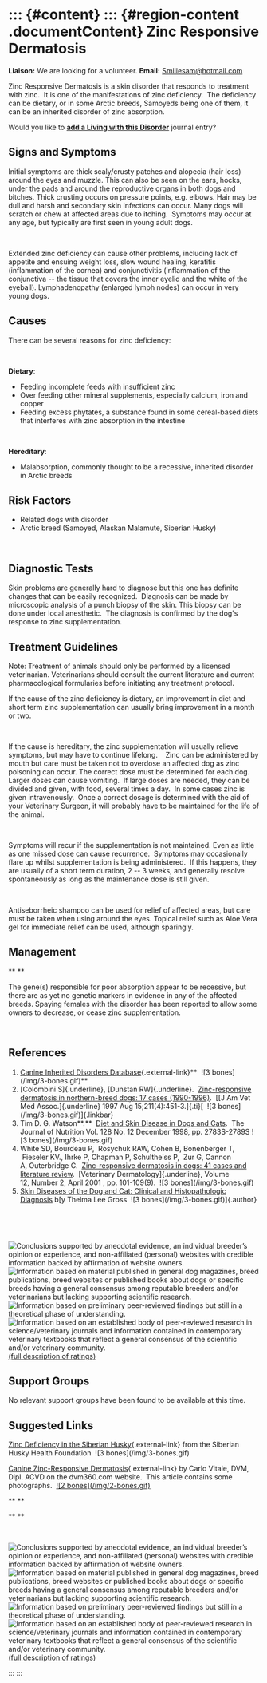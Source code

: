 ::: {#content}
::: {#region-content .documentContent}
Zinc Responsive Dermatosis
==========================

**Liaison:** We are looking for a volunteer. **Email:**
<Smiliesam@hotmail.com>

<div>

Zinc Responsive Dermatosis is a skin disorder that responds to treatment
with zinc.  It is one of the manifestations of zinc deficiency.  The
deficiency can be dietary, or in some Arctic breeds, Samoyeds being one
of them, it can be an inherited disorder of zinc absorption.

</div>

Would you like to **[add a Living with this
Disorder](zinc-responsive-dermatosis/addliving_form.html)** journal
entry?

Signs and Symptoms
------------------

Initial symptoms are thick scaly/crusty patches and alopecia (hair loss)
around the eyes and muzzle. This can also be seen on the ears, hocks,
under the pads and around the reproductive organs in both dogs and
bitches. Thick crusting occurs on pressure points, e.g. elbows. Hair may
be dull and harsh and secondary skin infections can occur. Many dogs
will scratch or chew at affected areas due to itching.  Symptoms may
occur at any age, but typically are first seen in young adult dogs.

 

Extended zinc deficiency can cause other problems, including lack of
appetite and ensuing weight loss, slow wound healing, keratitis
(inflammation of the cornea) and conjunctivitis (inflammation of the
conjunctiva -- the tissue that covers the inner eyelid and the white of
the eyeball). Lymphadenopathy (enlarged lymph nodes) can occur in very
young dogs.

Causes
------

There can be several reasons for zinc deficiency:

 

**Dietary**:

-   Feeding incomplete feeds with insufficient zinc
-   Over feeding other mineral supplements, especially calcium, iron and
    copper
-   Feeding excess phytates, a substance found in some cereal-based
    diets that interferes with zinc absorption in the intestine

 

**Hereditary**:

-   Malabsorption, commonly thought to be a recessive, inherited
    disorder in Arctic breeds

Risk Factors
------------

-   Related dogs with disorder
-   Arctic breed (Samoyed, Alaskan Malamute, Siberian Husky)

 

Diagnostic Tests
----------------

Skin problems are generally hard to diagnose but this one has definite
changes that can be easily recognized.  Diagnosis can be made by
microscopic analysis of a punch biopsy of the skin. This biopsy can be
done under local anesthetic.  The diagnosis is confirmed by the dog's
response to zinc supplementation.

Treatment Guidelines
--------------------

Note: Treatment of animals should only be performed by a licensed
veterinarian. Veterinarians should consult the current literature and
current pharmacological formularies before initiating any treatment
protocol.

If the cause of the zinc deficiency is dietary, an improvement in diet
and short term zinc supplementation can usually bring improvement in a
month or two. 

 

If the cause is hereditary, the zinc supplementation will usually
relieve symptoms, but may have to continue lifelong.    Zinc can be
administered by mouth but care must be taken not to overdose an affected
dog as zinc poisoning can occur. The correct dose must be determined for
each dog.  Larger doses can cause vomiting.  If large doses are needed,
they can be divided and given, with food, several times a day.  In some
cases zinc is given intravenously.  Once a correct dosage is determined
with the aid of your Veterinary Surgeon, it will probably have to be
maintained for the life of the animal.

 

Symptoms will recur if the supplementation is not maintained. Even as
little as one missed dose can cause recurrence.  Symptoms may
occasionally flare up whilst supplementation is being administered.  If
this happens, they are usually of a short term duration, 2 -- 3 weeks,
and generally resolve spontaneously as long as the maintenance dose is
still given.

 

Antiseborrheic shampoo can be used for relief of affected areas, but
care must be taken when using around the eyes. Topical relief such as
Aloe Vera gel for immediate relief can be used, although sparingly.

Management
----------

** **

The gene(s) responsible for poor absorption appear to be recessive, but
there are as yet no genetic markers in evidence in any of the affected
breeds. Spaying females with the disorder has been reported to allow
some owners to decrease, or cease zinc supplementation.

 

References
----------

1.  [Canine Inherited Disorders
    Database](http://cidd.discoveryspace.ca/disorder/zinc-responsive-dermatosis.html){.external-link}** 
    !\[3 bones\](/img/3-bones.gif)**
2.  [Colombini S]{.underline}, [Dunstan RW]{.underline}. 
    [Zinc-responsive dermatosis in northern-breed dogs: 17 cases
    (1990-1996)](http://www.ncbi.nlm.nih.gov/sites/entrez?Db=PubMed&Cmd=ShowDetailView&TermToSearch=9267507&ordinalpos=11&itool=EntrezSystem2.PEntrez.Pubmed.Pubmed_ResultsPanel.Pubmed_RVDocSum "external-link"). 
    [[J Am Vet Med Assoc.]{.underline} 1997 Aug
    15;211(4):451-3.]{.ti}[  !\[3 bones\](/img/3-bones.gif)]{.linkbar}
3.  Tim D. G. Watson**.**  [Diet and Skin Disease in Dogs and
    Cats](http://jn.nutrition.org/cgi/content/full/128/12/2783S "external-link"). 
    The Journal of Nutrition Vol. 128 No. 12 December 1998, pp.
    2783S-2789S !\[3 bones\](/img/3-bones.gif)
4.  White SD, Bourdeau P,  Rosychuk RAW, Cohen B, Bonenberger T,
     Fieseler KV., Ihrke P, Chapman P, Schultheiss P,  Zur G, Cannon
    A, Outerbridge C.  [Zinc-responsive dermatosis in dogs: 41 cases and
    literature
    review](http://www.ncbi.nlm.nih.gov/sites/entrez?Db=pubmed&Cmd=ShowDetailView&TermToSearch=11360336&ordinalpos=1&itool=EntrezSystem2.PEntrez.Pubmed.Pubmed_ResultsPanel.Pubmed_RVAbstractPlus "external-link").  [Veterinary
    Dermatology]{.underline}, Volume 12, Number 2, April 2001 , pp.
    101-109(9).  !\[3 bones\](/img/3-bones.gif) 
5.  [Skin Diseases of the Dog and Cat: Clinical and Histopathologic
    Diagnosis](http://books.google.com/books?id=VKa2Wo3Wc-kC&pg=PA189&lpg=PA189&dq=%22zinc+responsive%22+dermatosis+in+%22northern+breed%22+dogs&source=web&ots=GafyyeyA1d&sig=iWrtG2I4y0qClRVxwkE26w5GmPU#PPA188,M1 "external-link") b[y
    Thelma Lee Gross  !\[3 bones\](/img/3-bones.gif)]{.author} 

 

 

<div>

![](zinc-responsive-dermatosis/bone.gif "Conclusions supported by anecdotal evidence, an individual breeder’s opinion or experience, and non-affiliated (personal) websites with credible information backed by affirmation of website owners.")
![](zinc-responsive-dermatosis/2-bones.gif "Information based on material published in general dog magazines, breed publications, breed websites or published books about dogs or specific breeds  having a general consensus among reputable breeders and/or veterinarians but lacking supporting scientific research.")
![](zinc-responsive-dermatosis/3-bones.gif "Information based on preliminary peer-reviewed findings but still in a theoretical phase of understanding.")
![](zinc-responsive-dermatosis/4-bones.gif "Information based on an established body of peer-reviewed research in science/veterinary journals and information contained in contemporary veterinary textbooks that reflect a general consensus of the scientific and/or veterinary community.")
[(full description of ratings)](ratings-what-do-they-mean.html)

</div>

Support Groups
--------------

No relevant support groups have been found to be available at this time.

Suggested Links
---------------

[Zinc Deficiency in the Siberian
Husky](http://www.siberianhuskyhealthfoundation.com/Health.html){.external-link}
from the Siberian Husky Health Foundation  !\[3
bones\](/img/3-bones.gif)

[Canine Zinc-Responsive
Dermatosis](http://veterinarynews.dvm360.com/canine-zinc-responsive-dermatosis){.external-link}
by Carlo Vitale, DVM, Dipl. ACVD on the dvm360.com website.  This
article contains some photographs.  [!\[2
bones\](/img/2-bones.gif)](http://www.siberianhuskyhealthfoundation.org/health_zincdeficiency.asp "external-link")

** **

** **

 

<div>

![](zinc-responsive-dermatosis/bone.gif "Conclusions supported by anecdotal evidence, an individual breeder’s opinion or experience, and non-affiliated (personal) websites with credible information backed by affirmation of website owners.")
![](zinc-responsive-dermatosis/2-bones.gif "Information based on material published in general dog magazines, breed publications, breed websites or published books about dogs or specific breeds  having a general consensus among reputable breeders and/or veterinarians but lacking supporting scientific research.")
![](zinc-responsive-dermatosis/3-bones.gif "Information based on preliminary peer-reviewed findings but still in a theoretical phase of understanding.")
![](zinc-responsive-dermatosis/4-bones.gif "Information based on an established body of peer-reviewed research in science/veterinary journals and information contained in contemporary veterinary textbooks that reflect a general consensus of the scientific and/or veterinary community.")
[(full description of ratings)](ratings-what-do-they-mean.html)

</div>
:::
:::
